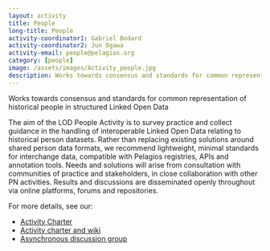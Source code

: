 ```yaml
---
layout: activity
title: People
long-title: People
activity-coordinator1: Gabriel Bodard
activity-coordinator2: Jun Ogawa
activity-email: people@pelagios.org
category: [people]
image: /assets/images/Activity_people.jpg
description: Works towards consensus and standards for common representation of historical people in structured Linked Open Data
---
```


Works towards consensus and standards for common representation of historical people in structured Linked Open Data

The aim of the LOD People Activity is to survey practice and collect guidance in the handling of interoperable Linked Open Data relating to historical person datasets. Rather than replacing existing solutions around shared person data formats, we recommend lightweight, minimal standards for interchange data, compatible with Pelagios registries, APIs and annotation tools. Needs and solutions will arise from consultation with communities of practice and stakeholders, in close collaboration with other PN activities. Results and discussions are disseminated openly throughout via online platforms, forums and repositories.

For more details, see our:
- [Activity Charter](https://docs.google.com/document/d/1xJK2-o1-rrt0kQXjpPsSpJ4CQT_iQzKZBaewCYTGGr8/edit?usp=sharing)
- [Activity charter and wiki](https://github.com/DigiClass/LOD-People/wiki)
- [Asynchronous discussion group](https://groups.google.com/g/ancient-people)
